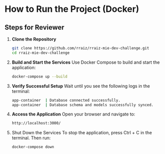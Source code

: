 # How to Run the Project (Docker)

## Steps for Reviewer

1. **Clone the Repository**
   ```bash
   git clone https://github.com/rraiz/rraiz-mie-dev-challenge.git
   cd rraiz-mie-dev-challenge
   ```

2. **Build and Start the Services** Use Docker Compose to build and start the application:
    ```bash
    docker-compose up --build
    ```

3. **Verify Successful Setup** Wait until you see the following logs in the terminal:
    ```bash
    app-container  | Database connected successfully.
    app-container  | Database schema and models successfully synced.
    ```

4. **Access the Application** Open your browser and navigate to:
    ```bash
    http://localhost:3000/
    ```

5. Shut Down the Services To stop the application, press Ctrl + C in the terminal. Then run:
    ```
    docker-compose down
    ```